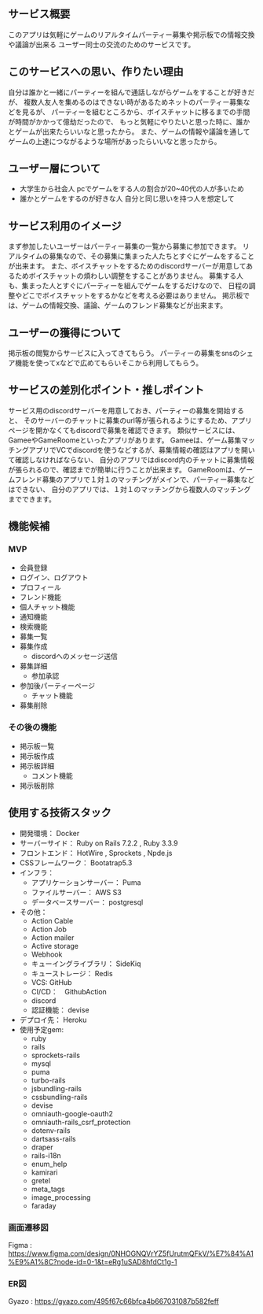 ## サービス概要
このアプリは気軽にゲームのリアルタイムパーティー募集や掲示板での情報交換や議論が出来る
ユーザー同士の交流のためのサービスです。

## このサービスへの思い、作りたい理由
自分は誰かと一緒にパーティーを組んで通話しながらゲームをすることが好きだが、
複数人友人を集めるのはできない時があるためネットのパーティー募集などを見るが、
パーティーを組むところから、ボイスチャットに移るまでの手間が時間がかかって億劫だったので、
もっと気軽にやりたいと思った時に、誰かとゲームが出来たらいいなと思ったから。
また、ゲームの情報や議論を通してゲームの上達につながるような場所があったらいいなと思ったから。

## ユーザー層について
* 大学生から社会人
pcでゲームをする人の割合が20~40代の人が多いため
* 誰かとゲームをするのが好きな人
自分と同じ思いを持つ人を想定して


## サービス利用のイメージ
まず参加したいユーザーはパーティー募集の一覧から募集に参加できます。
リアルタイムの募集なので、その募集に集まった人たちとすぐにゲームをすることが出来ます。
また、ボイスチャットをするためのdiscordサーバーが用意してあるためボイスチャットの煩わしい調整をすることがありません。
募集する人も、集まった人とすぐにパーティーを組んでゲームをするだけなので、
日程の調整やどこでボイスチャットをするかなどを考える必要はありません。
掲示板では、ゲームの情報交換、議論、ゲームのフレンド募集などが出来ます。

## ユーザーの獲得について
掲示板の閲覧からサービスに入ってきてもらう。
パーティーの募集をsnsのシェア機能を使ってxなどで広めてもらいそこから利用してもらう。

## サービスの差別化ポイント・推しポイント
サービス用のdiscordサーバーを用意しておき、パーティーの募集を開始すると、
そのサーバーのチャットに募集のurl等が張られるようにするため、アプリページを開かなくてもdiscordで募集を確認できます。
類似サービスには、GameeやGameRoomeといったアプリがあります。
Gameeは、ゲーム募集マッチングアプリでVCでdiscordを使うなどするが、募集情報の確認はアプリを開いて確認しなければならない、
自分のアプリではdiscord内のチャットに募集情報が張られるので、確認までが簡単に行うことが出来ます。
GameRoomは、ゲームフレンド募集のアプリで１対１のマッチングがメインで、パーティー募集などはできない、
自分のアプリでは、１対１のマッチングから複数人のマッチングまでできます。

## 機能候補
### MVP
* 会員登録
* ログイン、ログアウト
* プロフィール
* フレンド機能
* 個人チャット機能
* 通知機能
* 検索機能
* 募集一覧
* 募集作成
    - discordへのメッセージ送信
* 募集詳細
    - 参加承認
* 参加後パーティーページ
    - チャット機能
* 募集削除

### その後の機能
* 掲示板一覧
* 掲示板作成
* 掲示板詳細
    - コメント機能
* 掲示板削除

## 使用する技術スタック
* 開発環境： Docker
* サーバーサイド： Ruby on Rails 7.2.2 ,  Ruby 3.3.9
* フロントエンド： HotWire , Sprockets , Npde.js
* CSSフレームワーク： Bootatrap5.3
* インフラ： 
   - アプリケーションサーバー： Puma
   - ファイルサーバー： AWS S3
   - データベースサーバー： postgresql  
* その他：
  - Action Cable
  - Action Job
  - Action mailer
  - Active storage
  - Webhook
  - キューイングライブラリ： SideKiq
  - キューストレージ： Redis
  - VCS: GitHub
  - CI/CD：　GithubAction
  - discord
  - 認証機能： devise
* デプロイ先： Heroku
* 使用予定gem:
  - ruby
  - rails
  - sprockets-rails
  - mysql
  - puma
  - turbo-rails
  - jsbundling-rails
  - cssbundling-rails
  - devise
  - omniauth-google-oauth2
  - omniauth-rails_csrf_protection
  - dotenv-rails
  - dartsass-rails
  - draper
  - rails-i18n
  - enum_help
  - kamirari
  - gretel
  - meta_tags
  - image_processing
  - faraday

### 画面遷移図
Figma : https://www.figma.com/design/0NHOGNQVrYZ5fUrutmQFkV/%E7%84%A1%E9%A1%8C?node-id=0-1&t=eRg1uSAD8hfdCt1g-1

### ER図
Gyazo : https://gyazo.com/495f67c66bfca4b667031087b582feff
